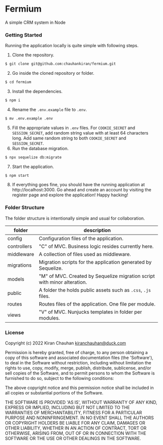 # Fermium

A simple CRM system in Node

### Getting Started

Running the application locally is quite simple with following steps.

1. Clone the repository.
  ```bash
  $ git clone git@github.com:chauhankiran/fermium.git
  ```
2. Go inside the cloned repository or folder.
  ```bash
  $ cd fermium
  ```
3. Install the dependencies.
  ```bash
  $ npm i
  ```
4. Rename the `.env.example` file to `.env`.
  ```bash
  $ mv .env.example .env
  ```
5. Fill the appropriate values in `.env` files. For `COOKIE_SECRET` and `SESSION_SECRET`, add random string value with at least 64 characters long. Add same random string to both `COOKIE_SECRET` and `SESSION_SECRET`.
6. Run the database migration.
  ```bash
  $ npx sequelize db:migrate
  ```
7. Start the application.
  ```bash
  $ npm start
  ```
8. If everything goes fine, you should have the running application at http://localhost:3000. Go ahead and create an account by visiting the register page and explore the application! Happy hacking!


### Folder Structure

The folder structure is intentionally simple and usual for collaboration.

| folder      | description |
|-------------|-------------|
| config      | Configuration files of the application. |
| controllers | "C" of MVC. Business logic resides currently here. |
| middleware  | A collection of files used as middleware. |
| migrations  | Migration scripts for the application generated by Sequelize. |
| models      | "M" of MVC. Created by Sequelize migration script with minor alteration. |
| public      | A folder the holds public assets such as `.css`, `.js` files. |
| routes      | Routes files of the application. One file per module. |
| views       | "V" of MVC. Nunjucks templates in folder per modules. |

### License

Copyright (c) 2022 Kiran Chauhan <kiranchauhan@duck.com>

Permission is hereby granted, free of charge, to any person obtaining a copy of this software and associated documentation files (the 'Software'), to deal in the Software without restriction, including without limitation the rights to use, copy, modify, merge, publish, distribute, sublicense, and/or sell copies of the Software, and to permit persons to whom the Software is furnished to do so, subject to the following conditions:

The above copyright notice and this permission notice shall be included in all copies or substantial portions of the Software.

THE SOFTWARE IS PROVIDED 'AS IS', WITHOUT WARRANTY OF ANY KIND, EXPRESS OR IMPLIED, INCLUDING BUT NOT LIMITED TO THE WARRANTIES OF MERCHANTABILITY, FITNESS FOR A PARTICULAR PURPOSE AND NONINFRINGEMENT. IN NO EVENT SHALL THE AUTHORS OR COPYRIGHT HOLDERS BE LIABLE FOR ANY CLAIM, DAMAGES OR OTHER LIABILITY, WHETHER IN AN ACTION OF CONTRACT, TORT OR OTHERWISE, ARISING FROM, OUT OF OR IN CONNECTION WITH THE SOFTWARE OR THE USE OR OTHER DEALINGS IN THE SOFTWARE.
